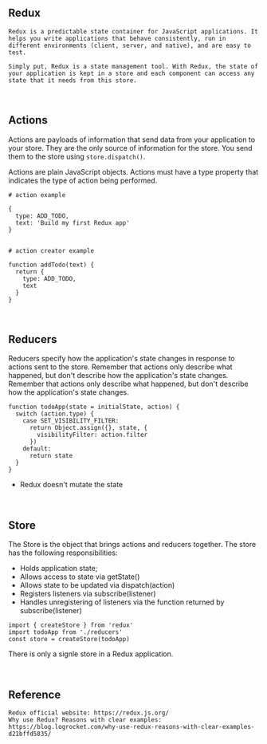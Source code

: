 ## Redux
```
Redux is a predictable state container for JavaScript applications. It helps you write applications that behave consistently, run in different environments (client, server, and native), and are easy to test.

Simply put, Redux is a state management tool. With Redux, the state of your application is kept in a store and each component can access any state that it needs from this store. 
```

<br />

## Actions
Actions are payloads of information that send data from your application to your store. They are the only source of information for the store. You send them to the store using `store.dispatch()`.

Actions are plain JavaScript objects. Actions must have a type property that indicates the type of action being performed.
```
# action example

{
  type: ADD_TODO,
  text: 'Build my first Redux app'
}


# action creator example

function addTodo(text) {
  return {
    type: ADD_TODO,
    text
  }
}
```

<br />

## Reducers
Reducers specify how the application's state changes in response to actions sent to the store. Remember that actions only describe what happened, but don't describe how the application's state changes. Remember that actions only describe what happened, but don't describe how the application's state changes.
```
function todoApp(state = initialState, action) {
  switch (action.type) {
    case SET_VISIBILITY_FILTER:
      return Object.assign({}, state, {
        visibilityFilter: action.filter
      })
    default:
      return state
  }
}
```

- Redux doesn't mutate the state

<br />

## Store
The Store is the object that brings actions and reducers together. The store has the following responsibilities:
- Holds application state;
- Allows access to state via getState()
- Allows state to be updated via dispatch(action)
- Registers listeners via subscribe(listener)
- Handles unregistering of listeners via the function returned by subscribe(listener)

```
import { createStore } from 'redux'
import todoApp from './reducers'
const store = createStore(todoApp)
```

There is only a signle store in a Redux application.

<br />

## Reference
```
Redux official website: https://redux.js.org/
Why use Redux? Reasons with clear examples: https://blog.logrocket.com/why-use-redux-reasons-with-clear-examples-d21bffd5835/
```